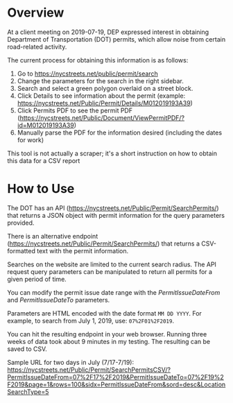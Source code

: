 # Overview

At a client meeting on 2019-07-19, DEP expressed interest in obtaining Department of Transportation (DOT) permits, which allow noise from certain road-related activity.

The current process for obtaining this information is as follows:
1. Go to https://nycstreets.net/public/permit/search
2. Change the parameters for the search in the right sidebar.
3. Search and select a green polygon overlaid on a street block.
4. Click Details to see information about the permit (example: https://nycstreets.net/Public/Permit/Details/M012019193A39)
5. Click Permits PDF to see the permit PDF (https://nycstreets.net/Public/Document/ViewPermitPDF/?id=M012019193A39)
6. Manually parse the PDF for the information desired (including the dates for work)

This tool is not actually a scraper; it's a short instruction on how to obtain this data for a CSV report

# How to Use
The DOT has an API (https://nycstreets.net/Public/Permit/SearchPermits/) that returns a JSON object with permit information for the query parameters provided.

There is an alternative endpoint (https://nycstreets.net/Public/Permit/SearchPermits/) that returns a CSV-formatted text with the permit information.

Searches on the website are limited to the current search radius. The API request query parameters can be manipulated to return all permits for a given period of time.

You can modify the permit issue date range with the *PermitIssueDateFrom* and *PermitIssueDateTo* parameters.

Parameters are HTML encoded with the date format `MM DD YYYY`. For example, to search from July 1, 2019, use: `07%2F01%2F2019`.

You can hit the resulting endpoint in your web browser. Running three weeks of data took about 9 minutes in my testing. The resulting can be saved to CSV.

Sample URL for two days in July (7/17-7/19):
https://nycstreets.net/Public/Permit/SearchPermitsCSV/?PermitIssueDateFrom=07%2F17%2F2019&PermitIssueDateTo=07%2F19%2F2019&page=1&rows=100&sidx=PermitIssueDateFrom&sord=desc&LocationSearchType=5
